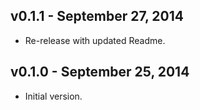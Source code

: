 ## v0.1.1 - September 27, 2014

* Re-release with updated Readme.

## v0.1.0 - September 25, 2014

* Initial version.
